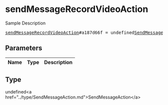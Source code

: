 # sendMessageRecordVideoAction

Sample Description

<pre>
<a href="../constructor/sendMessageRecordVideoAction.md">sendMessageRecordVideoAction</a>#a187d66f = undefined<a href="../type/SendMessageAction.md">SendMessageAction</a>;
</pre>

## Parameters

| Name | Type | Description |
|------|:----:|-------------|

## Type

undefined&lt;a href=&#34;../type/SendMessageAction.md&#34;&gt;SendMessageAction&lt;/a&gt;
